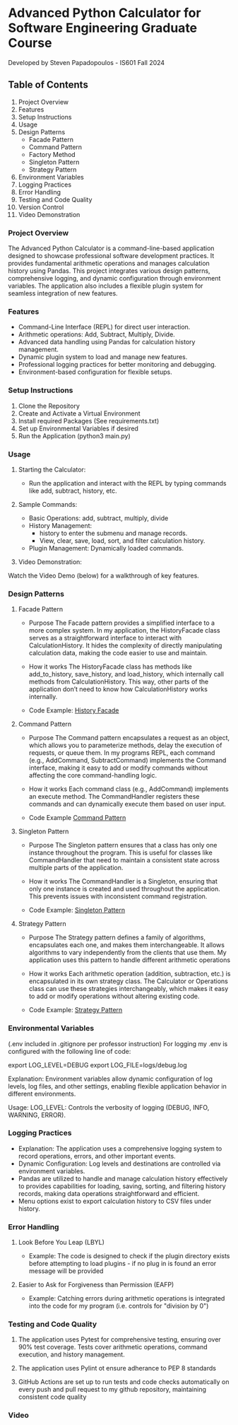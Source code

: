 # Advanced Python Calculator for Software Engineering Graduate Course
Developed by Steven Papadopoulos - IS601 Fall 2024

## Table of Contents
1. Project Overview
2. Features
3. Setup Instructions
4. Usage
5. Design Patterns
    - Facade Pattern
    - Command Pattern
    - Factory Method
    - Singleton Pattern
    - Strategy Pattern
6. Environment Variables
7. Logging Practices
8. Error Handling
9. Testing and Code Quality
10. Version Control
11. Video Demonstration

###  Project Overview

The Advanced Python Calculator is a command-line-based application designed to showcase professional software development practices. It provides fundamental arithmetic operations and manages calculation history using Pandas. This project integrates various design patterns, comprehensive logging, and dynamic configuration through environment variables. The application also includes a flexible plugin system for seamless integration of new features.

### Features

- Command-Line Interface (REPL) for direct user interaction.
- Arithmetic operations: Add, Subtract, Multiply, Divide.
- Advanced data handling using Pandas for calculation  history management.
- Dynamic plugin system to load and manage new features.
- Professional logging practices for better monitoring and debugging.
- Environment-based configuration for flexible setups.

### Setup Instructions

1.  Clone the Repository
2.  Create and Activate a Virtual Environment
3.  Install required Packages (See requirements.txt)
4.  Set up Environmental Variables if desired
5.  Run the Application (python3 main.py)

### Usage

1. Starting the Calculator:

    - Run the application and interact with the REPL by typing commands like add, subtract, history, etc.

2. Sample Commands:

    - Basic Operations: add, subtract, multiply, divide
    - History Management:
        - history to enter the submenu and manage records.
        - View, clear, save, load, sort, and filter calculation history.
    - Plugin Management: Dynamically loaded commands.

3. Video Demonstration:

Watch the Video Demo (below) for a walkthrough of key features.

### Design Patterns

1. Facade Pattern
    - Purpose
    The Facade pattern provides a simplified interface to a more complex system. In my application, the HistoryFacade class serves as a straightforward interface to interact with CalculationHistory. It hides the complexity of directly manipulating calculation data, making the code easier to use and maintain.

    - How it works
    The HistoryFacade class has methods like add_to_history, save_history, and load_history, which internally call methods from CalculationHistory. This way, other parts of the application don’t need to know how CalculationHistory works internally.

    - Code Example:
[History Facade](https://github.com/aGreekGeek/MidtermIS601/blob/033fa0f805d72c26deb4ee72f9af2e9539cec560/app/facades/history_facade.py#L1C1-L22C50)

2. Command Pattern
    - Purpose
    The Command pattern encapsulates a request as an object, which allows you to parameterize methods, delay the execution of requests, or queue them. In my programs REPL, each command (e.g., AddCommand, SubtractCommand) implements the Command interface, making it easy to add or modify commands without affecting the core command-handling logic.

    - How it works
    Each command class (e.g., AddCommand) implements an execute method. The CommandHandler registers these commands and can dynamically execute them based on user input.

    - Code Example
[Command Pattern](https://github.com/aGreekGeek/MidtermIS601/blob/bb88638919e2efd4cbbe85b3450e7093e748f190/app/commands/__init__.py#L11-L38)

3. Singleton Pattern
    - Purpose
    The Singleton pattern ensures that a class has only one instance throughout the program. This is useful for classes like CommandHandler that need to maintain a consistent state across multiple parts of the application.

    - How it works
    The CommandHandler is a Singleton, ensuring that only one instance is created and used throughout the application. This prevents issues with inconsistent command registration.

    - Code Example:
[Singleton Pattern](https://github.com/aGreekGeek/MidtermIS601/blob/bb88638919e2efd4cbbe85b3450e7093e748f190/app/commands/__init__.py#L11-L23)

4. Strategy Pattern
    - Purpose
    The Strategy pattern defines a family of algorithms, encapsulates each one, and makes them interchangeable. It allows algorithms to vary independently from the clients that use them. My application uses this pattern to handle different arithmetic operations

    - How it works
    Each arithmetic operation (addition, subtraction, etc.) is encapsulated in its own strategy class. The Calculator or Operations class can use these strategies interchangeably, which makes it easy to add or modify operations without altering existing code.

    - Code Example:
[Strategy Pattern](https://github.com/aGreekGeek/MidtermIS601/blob/bb88638919e2efd4cbbe85b3450e7093e748f190/app/stategies.py#L5-L15)

### Environmental Variables
(.env included in .gitignore per professor instruction)
For logging my .env is configured with the following line of code:

export LOG_LEVEL=DEBUG
export LOG_FILE=logs/debug.log

Explanation:  Environment variables allow dynamic configuration of log levels, log files, and other settings, enabling flexible application behavior in different environments.

Usage: LOG_LEVEL: Controls the verbosity of logging (DEBUG, INFO, WARNING, ERROR).

### Logging Practices

- Explanation: The application uses a comprehensive logging system to record operations, errors, and other important events.
- Dynamic Configuration:  Log levels and destinations are controlled via environment variables.
- Pandas are utilized to handle and manage calculation history effectively to provides capabilities for loading, saving, sorting, and filtering history records, making data operations straightforward and efficient.
- Menu options exist to export calculation history to CSV files under history.

### Error Handling

1. Look Before You Leap (LBYL)
    - Example: The code is designed to check if the plugin directory exists before attempting to load plugins - if no plug in is found an error message will be provided

2.  Easier to Ask for Forgiveness than Permission (EAFP)
    - Example: Catching errors during arithmetic operations is integrated into the code for my program (i.e. controls for "division by 0")

### Testing and Code Quality

1. The application uses Pytest for comprehensive testing, ensuring over 90% test coverage. Tests cover arithmetic operations, command execution, and history management.

2. The application uses Pylint ot ensure adherance to PEP 8 standards

3. GitHub Actions are set up to run tests and code checks automatically on every push and pull request to my github repository, maintaining consistent code quality

### Video
